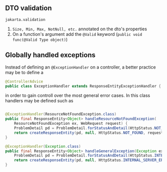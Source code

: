 ## DTO validation
`jakarta.validation`
1. `Size, Min, Max, NotNull, etc.` annotated on the dto's properties
2. On a function's argument add the `@Valid` keyword (`public void func(@Valid Type object)`)
## Globally handled exceptions
Instead of defining an `@ExceptionHandler` on a controller, a better practice may be to define a
```java
@ControllerAdvice
public class ExceptionHandler extends ResponseEntityExceptionHandler { ... }
```
in order to gain controll over the most general error cases. In this class handlers may be defined such as
```java

@ExceptionHandler(ResourceNotFoundException.class)
public final ResponseEntity<Object> handleResourceNotFoundException(
	ResourceNotFoundException ex, WebRequest request) {
	ProblemDetail pd = ProblemDetail.forStatusAndDetail(HttpStatus.NOT_FOUND, ex.getMessage());
	return createResponseEntity(pd, null, HttpStatus.NOT_FOUND, request);
}

@ExceptionHandler(Exception.class)
public final ResponseEntity<Object> handleGeneralException(Exception ex, WebRequest request) {
	ProblemDetail pd = ProblemDetail.forStatusAndDetail(HttpStatus.INTERNAL_SERVER_ERROR, ex.getMessage());
	return createResponseEntity(pd, null, HttpStatus.INTERNAL_SERVER_ERROR, request);
}
```
<!--stackedit_data:
eyJoaXN0b3J5IjpbMTYxOTk1ODE5N119
-->